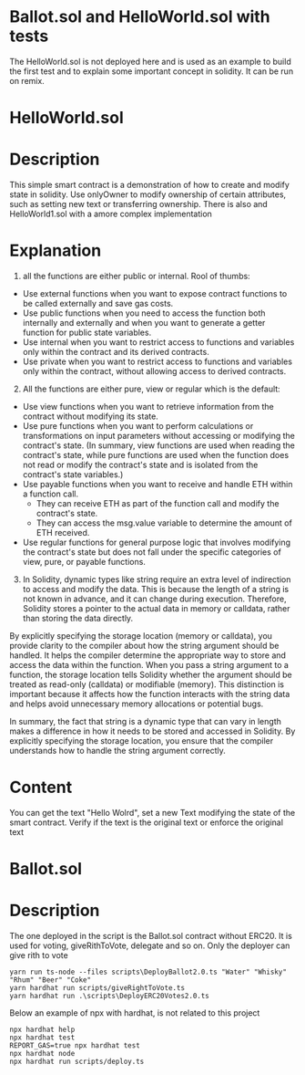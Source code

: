 # Ballot.sol and HelloWorld.sol with tests

The HelloWorld.sol is not deployed here and is used as an example to build the first test and
to explain some important concept in solidity.
It can be run on remix.
# HelloWorld.sol

# Description 
This simple smart contract is a demonstration of how to create and modify state in solidity. Use onlyOwner to modify ownership of certain attributes,
such as setting new text or transferring ownership.
There is also and HelloWorld1.sol with a amore complex implementation

# Explanation
1) all the functions are either public or internal. 
Rool of thumbs:
- Use external functions when you want to expose contract functions to be called externally and save gas costs.
- Use public functions when you need to access the function both internally and externally and when you want to generate a getter function for public state variables.
- Use internal when you want to restrict access to functions and variables only within the contract and its derived contracts.
- Use private when you want to restrict access to functions and variables only within the contract, without allowing access to derived contracts.
2) All the functions are either pure, view or regular which is the default:
- Use view functions when you want to retrieve information from the contract without modifying its state.
- Use pure functions when you want to perform calculations or transformations on input parameters without accessing or modifying the contract's state.
(In summary, view functions are used when reading the contract's state, while pure functions are used when the function does not read or modify the contract's state and is isolated from the contract's state variables.)
- Use payable functions when you want to receive and handle ETH within a function call.
     - They can receive ETH as part of the function call and modify the contract's state.
     - They can access the msg.value variable to determine the amount of ETH received.
- Use regular functions for general purpose logic that involves modifying the contract's state but does not fall under the specific categories of view, pure, or payable functions.
3) In Solidity, dynamic types like string require an extra level of indirection to access and modify the data. This is because the length of a string is not known in advance, and it can change during execution. Therefore, Solidity stores a pointer to the actual data in memory or calldata, rather than storing the data directly.

By explicitly specifying the storage location (memory or calldata), you provide clarity to the compiler about how the string argument should be handled. It helps the compiler determine the appropriate way to store and access the data within the function.
When you pass a string argument to a function, the storage location tells Solidity whether the argument should be treated as read-only (calldata) or modifiable (memory). This distinction is important because it affects how the function interacts with the string data and helps avoid unnecessary memory allocations or potential bugs.

In summary, the fact that string is a dynamic type that can vary in length makes a difference in how it needs to be stored and accessed in Solidity. By explicitly specifying the storage location, you ensure that the compiler understands how to handle the string argument correctly.

# Content
You can get the text "Hello Wolrd", set a new Text modifying the state of the smart contract. Verify if the text is the original text or enforce the original text

# Ballot.sol

# Description
The one deployed in the script is the Ballot.sol contract without ERC20. It is used for voting, giveRithToVote, delegate and so on.
Only the deployer can give rith to vote

```shell
yarn run ts-node --files scripts\DeployBallot2.0.ts "Water" "Whisky" "Rhum" "Beer" "Coke"
yarn hardhat run scripts/giveRightToVote.ts
yarn hardhat run .\scripts\DeployERC20Votes2.0.ts
```

Below an example of npx with hardhat, is not related to this project
```shell
npx hardhat help
npx hardhat test
REPORT_GAS=true npx hardhat test
npx hardhat node
npx hardhat run scripts/deploy.ts
```
